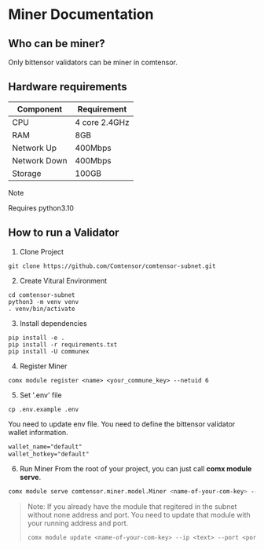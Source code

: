 # Miner Documentation

## Who can be miner?

Only bittensor validators can be miner in comtensor.

## Hardware requirements

| Component    | Requirement   |
| ------------ | ------------- |
| CPU          | 4 core 2.4GHz |
| RAM          | 8GB           |
| Network Up   | 400Mbps       |
| Network Down | 400Mbps       |
| Storage      | 100GB         |

> [!NOTE]
> Requires python3.10

## How to run a Validator

1) Clone Project
```
git clone https://github.com/Comtensor/comtensor-subnet.git
```

2) Create Vitural Environment
```
cd comtensor-subnet
python3 -m venv venv
. venv/bin/activate
```

3) Install dependencies
```
pip install -e .
pip install -r requirements.txt
pip install -U communex
```

4) Register Miner
```
comx module register <name> <your_commune_key> --netuid 6
```

5) Set '.env' file
```
cp .env.example .env
```

You need to update env file. You need to define the bittensor validator wallet information.
```txt
wallet_name="default"
wallet_hotkey="default"
```
6) Run Miner
From the root of your project, you can just call **comx module serve**.
```sh
comx module serve comtensor.miner.model.Miner <name-of-your-com-key> --subnets-whitelist 6 --ip <text> --port <number>
```

> Note: If you already have the module that regitered in the subnet without none address and port. You need to update that module with your running address and port.
> ```sh
> comx module update <name-of-your-com-key> --ip <text> --port <port> --netuid 6
> ```